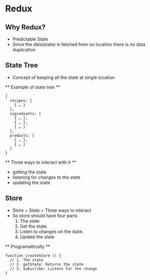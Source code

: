 # Redux

## Why Redux? ##
- Predictable State
- Since the data(state) is fetched from on location there is no data duplication

## State Tree ##
- Concept of keeping all the state at single location

** Example of state tree **
```
{
  recipes: [ 
    { … }
  ],
  ingredients: [
    { … },
    { … },
    { … }
  ],
  products: [
    { … },
    { … }
  ]
}

```

** Three ways to interact with it **
- getting the state
- listening for changes to the state
- updating the state

## Store ## 
- Store = State + Three ways to interact
- So store should have four parts
  1. The state
  2. Get the state.
  3. Listen to changes on the state.
  4. Update the state
  
** Programattically **
```
function createStore () { 
  // 1. The state
  // 2. getState: Returns the state
  // 3. Subscribe: Listens For the change 
}
```

